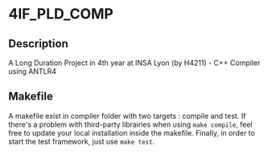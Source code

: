 # 4IF_PLD_COMP

## Description
A Long Duration Project in 4th year at INSA Lyon (by H4211) - C++ Compiler using ANTLR4

## Makefile
A makefile exist in compiler folder with two targets : compile and test.
If there's a problem with third-party librairies when using `make compile`, feel free to update your local installation inside the makefile. Finally, in order to start the test framework, just use `make test`.